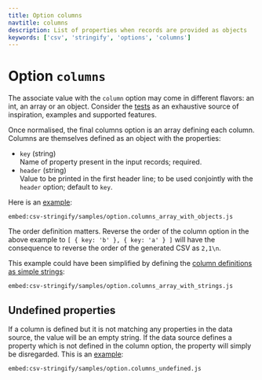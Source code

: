 ```yaml
---
title: Option columns
navtitle: columns
description: List of properties when records are provided as objects
keywords: ['csv', 'stringify', 'options', 'columns']
---
```


# Option `columns`

The associate value with the `column` option may come in different flavors: an int, an array or an object. Consider the [tests](https://github.com/adaltas/node-csv-stringify/blob/master/test/option.columns.coffee) as an exhaustive source of inspiration, examples and supported features.

Once normalised, the final columns option is an array defining each column. Columns are themselves defined as an object with the properties:

* `key` (string)   
  Name of property present in the input records; required.
* `header` (string)   
  Value to be printed in the first header line; to be used conjointly with the `header` option; default to `key`.

Here is an [example](https://github.com/adaltas/node-csv/blob/master/packages/csv-stringify/samples/option.columns_array_with_objects.js):

`embed:csv-stringify/samples/option.columns_array_with_objects.js`

The order definition matters. Reverse the order of the column option in the above example to `[ { key: 'b' }, { key: 'a' } ]` will have the consequence to reverse the order of the generated CSV as `2,1\n`.

This example could have been simplified by defining the [column definitions as simple strings](https://github.com/adaltas/node-csv/blob/master/packages/csv-stringify/samples/option.columns_array_with_strings.js):

`embed:csv-stringify/samples/option.columns_array_with_strings.js`

## Undefined properties

If a column is defined but it is not matching any properties in the data source, the value will be an empty string. If the data source defines a property which is not defined in the column option, the property will simply be disregarded. This is an [example](https://github.com/adaltas/node-csv/blob/master/packages/csv-stringify/samples/option.columns_undefined.js):

`embed:csv-stringify/samples/option.columns_undefined.js`
